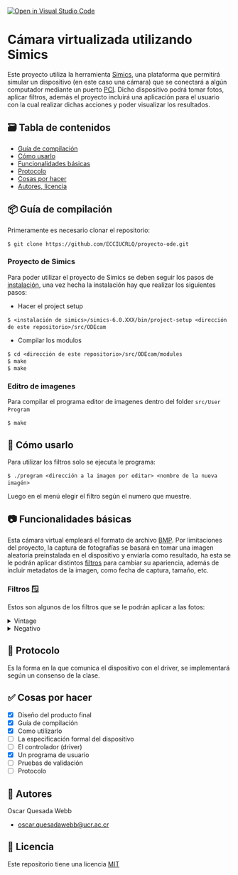 [![Open in Visual Studio Code](https://classroom.github.com/assets/open-in-vscode-c66648af7eb3fe8bc4f294546bfd86ef473780cde1dea487d3c4ff354943c9ae.svg)](https://classroom.github.com/online_ide?assignment_repo_id=7705717&assignment_repo_type=AssignmentRepo)


# Cámara virtualizada utilizando Simics
Este proyecto utiliza la herramienta [Simics](https://www.intel.com/content/www/us/en/developer/articles/tool/simics-simulator.html), una plataforma que permitirá simular un dispositivo (en este caso una cámara) que se conectará a algún computador mediante un puerto [PCI](https://pcisig.com/specifications). Dicho dispositivo podrá tomar fotos, aplicar filtros, además el proyecto incluirá una aplicación para el usuario con la cual realizar dichas acciones y poder visualizar los resultados.


## 🗃️ Tabla de contenidos
- [Guía de compilación](#-guía-de-compilación)
- [Cómo usarlo](#-cómo-usarlo)
- [Funcionalidades básicas](#-funcionalidades-básicas)
- [Protocolo](#-protocolo)
- [Cosas por hacer](#-cosas-por-hacer)
- [Autores, licencia](#-autores)

## 📦 Guía de compilación

Primeramente es necesario clonar el repositorio:  
````
$ git clone https://github.com/ECCIUCRLQ/proyecto-ode.git
````

### Proyecto de Simics
Para poder utilizar el proyecto de Simics se deben seguir los pasos de [instalación](https://github.com/ECCIUCRLQ/proyecto-ode/wiki/Simics#instalaci%C3%B3n), una vez hecha la instalación hay que realizar los siguientes pasos:
* Hacer el project setup
````
$ <instalación de simics>/simics-6.0.XXX/bin/project-setup <dirección de este repositorio>/src/ODEcam 
````
* Compilar los modulos
````
$ cd <dirección de este repositorio>/src/ODEcam/modules
$ make
$ make
````

### Editro de imagenes
Para compilar el programa editor de imagenes dentro del folder `src/User Program`
````
$ make
````

## 🚀 Cómo usarlo

Para utilizar los filtros solo se ejecuta le programa:
````
$ ./program <dirección a la imagen por editar> <nombre de la nueva imagén>
````
Luego en el menú elegir el filtro según el numero que muestre.

## 📷 Funcionalidades básicas

Esta cámara virtual empleará el formato de archivo [BMP](https://github.com/ECCIUCRLQ/proyecto-ode/wiki/Bitmap). Por limitaciones del proyecto, la captura de fotografías se basará en tomar una imagen aleatoria preinstalada en el dispositivo y enviarla como resultado, ha esta se le podrán aplicar distintos [filtros](https://github.com/ECCIUCRLQ/proyecto-ode/wiki/Dispositivo#filtros) para cambiar su apariencia, además de incluir metadatos de la imagen, como fecha de captura, tamaño, etc.

### Filtros 🪟

Estos son algunos de los filtros que  se le podrán aplicar a las fotos:

[normal]: https://github.com/ECCIUCRLQ/proyecto-ode/blob/main/doc/img/imagen_referencia_normal.jpg "Imagen de referencia normal"
[vintage]: https://github.com/ECCIUCRLQ/proyecto-ode/blob/main/doc/img/imagen_referencia_vintage.jpg "Imagen de referencia con filtro vintage"
[negativo]: https://github.com/ECCIUCRLQ/proyecto-ode/blob/main/doc/img/imagen_referencia_negativo.jpg "Imagen de referencia con filtro negativo"

<details>
  <summary>Vintage</summary>
  
| ![alt text][normal] | ![alt text][vintage] |
|:-------------------:|:--------------------:|
  
> Las anteriores imágenes no representan el aspecto final del resultado de los filtros que va a aplicar el dispositivo.
  
  El filtro vintage le da una apariencia antigua a las fotos.
</details>

<details>
  <summary>Negativo</summary>
  
| ![alt text][normal] | ![alt text][negativo] |
|:-------------------:|:---------------------:|
  
> Las anteriores imágenes no representan el aspecto final del resultado de los filtros que va a aplicar el dispositivo.
  
  Con este filtro los blancos son tratados como negros y los negros como blancos.
</details>

## 🧮 Protocolo
Es la forma en la que comunica el dispositivo con el driver, se implementará según un consenso de la clase.
## ✅ Cosas por hacer
- [X] Diseño del producto final
- [X] Guía de compilación
- [X] Como utilizarlo
- [ ] La especificación formal del dispositivo
- [ ] El controlador (driver)
- [X] Un programa de usuario
- [ ] Pruebas de validación 
- [ ] Protocolo

## 👤 Autores
Oscar Quesada Webb
- oscar.quesadawebb@ucr.ac.cr

## 📝 Licencia
Este repositorio tiene una licencia [MIT](LICENSE)

[1]: https://docs.microsoft.com/en-us/windows/win32/gdi/bitmaps
